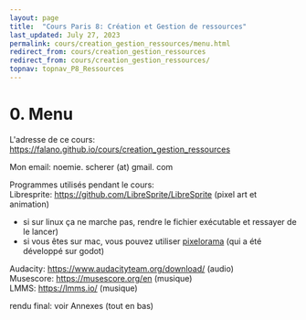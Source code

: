 ```yaml
---
layout: page
title:  "Cours Paris 8: Création et Gestion de ressources"
last_updated: July 27, 2023
permalink: cours/creation_gestion_ressources/menu.html
redirect_from: cours/creation_gestion_ressources
redirect_from: cours/creation_gestion_ressources/
topnav: topnav_P8_Ressources
---
```


# 0. Menu

L'adresse de ce cours: 
<https://falano.github.io/cours/creation_gestion_ressources>

Mon email: noemie. scherer (at) gmail. com

Programmes utilisés pendant le cours:  
Libresprite: <https://github.com/LibreSprite/LibreSprite> (pixel art et animation)
- si sur linux ça ne marche pas, rendre le fichier exécutable et ressayer de le lancer)
- si vous êtes sur mac, vous pouvez utiliser [pixelorama](https://orama-interactive.itch.io/pixelorama) (qui a été développé sur godot)

Audacity: <https://www.audacityteam.org/download/> (audio)  
Musescore: <https://musescore.org/en> (musique)  
LMMS: <https://lmms.io/> (musique)  

rendu final: voir Annexes (tout en bas)

